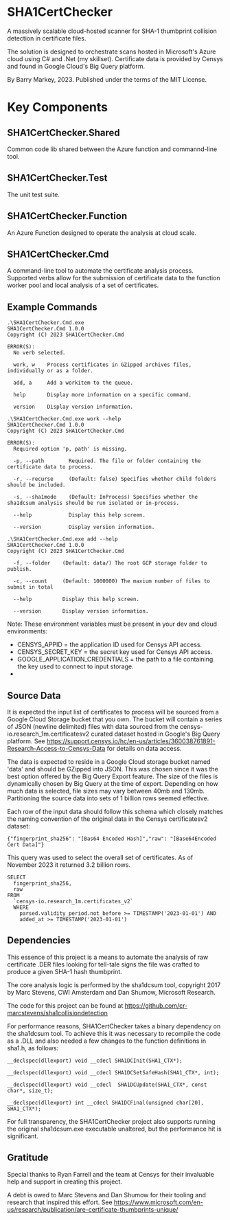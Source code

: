 # SHA1CertChecker
A massively scalable cloud-hosted scanner for SHA-1 thumbprint collision detection in certificate files. 

The solution is designed to orchestrate scans hosted in Microsoft's Azure cloud using C# and .Net (my skillset). Certificate data is provided by Censys and found in Google Cloud's Big Query platform.

By Barry Markey, 2023. Published under the terms of the MIT License.

# Key Components

## SHA1CertChecker.Shared
Common code lib shared between the Azure function and commannd-line tool.

## SHA1CertChecker.Test
The unit test suite.

## SHA1CertChecker.Function
An Azure Function designed to operate the analysis at cloud scale. 

## SHA1CertChecker.Cmd
A command-line tool to automate the certificate analysis process. Supported verbs allow for the submission of certificate data to the function worker pool and local analysis of a set of certificates.

## Example Commands
```
.\SHA1CertChecker.Cmd.exe
SHA1CertChecker.Cmd 1.0.0
Copyright (C) 2023 SHA1CertChecker.Cmd

ERROR(S):
  No verb selected.

  work, w    Process certificates in GZipped archives files, individually or as a folder.

  add, a     Add a workitem to the queue.

  help       Display more information on a specific command.

  version    Display version information.

.\SHA1CertChecker.Cmd.exe work --help
SHA1CertChecker.Cmd 1.0.0
Copyright (C) 2023 SHA1CertChecker.Cmd

ERROR(S):
  Required option 'p, path' is missing.

  -p, --path        Required. The file or folder containing the certificate data to process.

  -r, --recurse     (Default: false) Specifies whether child folders should be included.

  -s, --sha1mode    (Default: InProcess) Specifies whether the sha1dcsum analysis should be run isolated or in-process.

  --help            Display this help screen.

  --version         Display version information.

.\SHA1CertChecker.Cmd.exe add --help
SHA1CertChecker.Cmd 1.0.0
Copyright (C) 2023 SHA1CertChecker.Cmd

  -f, --folder    (Default: data/) The root GCP storage folder to publish.

  -c, --count     (Default: 1000000) The maxium number of files to submit in total

  --help          Display this help screen.

  --version       Display version information.
```

Note: These environment variables must be present in your dev and cloud environments:

* CENSYS_APPID = the application ID used for Censys API access.
* CENSYS_SECRET_KEY = the secret key used for Censys API access.
* GOOGLE_APPLICATION_CREDENTIALS = the path to a file containing the key used to connect to input storage.
* 

## Source Data
It is expected the input list of certificates to process will be sourced from a Google Cloud Storage bucket that you own. The bucket will contain a series of JSON (newline delimited) files with data sourced from the censys-io.research_1m.certificatesv2 curated dataset hosted in Google's Big Query platform. See https://support.censys.io/hc/en-us/articles/360038761891-Research-Access-to-Censys-Data for details on data access.

The data is expected to reside in a Google Cloud storage bucket named 'data' and should be GZipped into JSON. This was chosen since it was the best option offered by the Big Query Export feature. The size of the files is dynamically chosen by Big Query at the time of export. Depending on how much data is selected, file sizes may vary between 40mb and 130mb. Partitioning the source data into sets of 1 billion rows seemed effective.

Each row of the input data should follow this schema which closely matches the naming convention of the original data in the Censys certificatesv2 dataset:

	{"fingerprint_sha256": "[Bas64 Encoded Hash]","raw": "[Base64Encoded Cert Data]"}

This query was used to select the overall set of certificates. As of November 2023 it returned 3.2 billion rows.

```
SELECT
  fingerprint_sha256,
  raw
FROM
  `censys-io.research_1m.certificates_v2`
  WHERE 
    parsed.validity_period.not_before >= TIMESTAMP('2023-01-01') AND
    added_at >= TIMESTAMP('2023-01-01')
```

## Dependencies
This essence of this project is a means to automate the analysis of raw certificate .DER files looking for tell-tale signs the file was crafted to produce a given SHA-1 hash thumbprint.

The core analysis logic is performed by the sha1dcsum tool, copyright 2017 by Marc Stevens, CWI Amsterdam and Dan Shumow, Microsoft Research.

The code for this project can be found at https://github.com/cr-marcstevens/sha1collisiondetection

For performance reasons, SHA1CertChecker takes a binary dependency on the sha1dcsum tool. To achieve this it was necessary to recompile the code as a .DLL and also needed a few changes to the function definitions in sha1.h, as follows:

```
__declspec(dllexport) void __cdecl SHA1DCInit(SHA1_CTX*);

__declspec(dllexport) void __cdecl SHA1DCSetSafeHash(SHA1_CTX*, int);

__declspec(dllexport) void __cdecl  SHA1DCUpdate(SHA1_CTX*, const char*, size_t);

__declspec(dllexport) int __cdecl SHA1DCFinal(unsigned char[20], SHA1_CTX*);
```

For full transparency, the SHA1CertChecker project also supports running the original sha1dcsum.exe executable unaltered, but the performance hit is significant.


## Gratitude
Special thanks to Ryan Farrell and the team at Censys for their invaluable help and support in creating this project. 

A debt is owed to Marc Stevens and Dan Shumow for their tooling and research that inspired this effort. See https://www.microsoft.com/en-us/research/publication/are-certificate-thumbprints-unique/